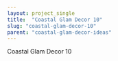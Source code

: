 ```yaml
---
layout: project_single
title:  "Coastal Glam Decor 10"
slug: "coastal-glam-decor-10"
parent: "coastal-glam-decor-ideas"
---
```

Coastal Glam Decor 10